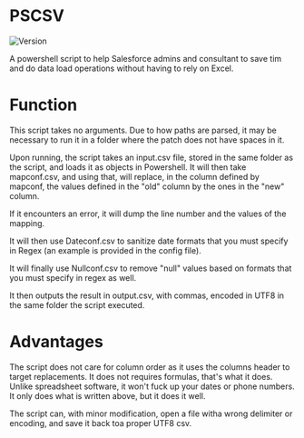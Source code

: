 # PSCSV
![Version](https://img.shields.io/badge/Version-1.0.1-blue.svg)

A powershell script to help Salesforce admins and consultant to save tim and do data load operations without having to rely on Excel.

# Function

This script takes no arguments. Due to how paths are parsed, it may be necessary to run it in a folder where the patch does not have spaces in it.

Upon running, the script takes an input.csv file, stored in the same folder as the script, and loads it as objects in Powershell.
It will then take mapconf.csv, and using that, will replace, in the column defined by mapconf, the values defined in the "old" column by the ones in the "new" column.

If it encounters an error, it will dump the line number and the values of the mapping.

It will then use Dateconf.csv to sanitize date formats that you must specify in Regex (an example is provided in the config file).

It will finally use Nullconf.csv to remove "null" values based on formats that you must specify in regex as well.

It then outputs the result in output.csv, with commas, encoded in UTF8 in the same folder the script executed.

# Advantages

The script does not care for column order as it uses the columns header to target replacements.
It does not requires formulas, that's what it does.
Unlike spreadsheet software, it won't fuck up your dates or phone numbers.
It only does what is written above, but it does it well.

The script can, with minor modification, open a file witha  wrong delimiter or encoding, and save it back toa  proper UTF8 csv.
